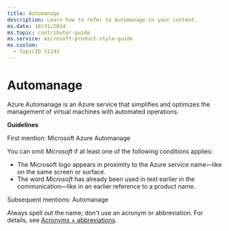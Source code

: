 ```yaml
---
title: Automanage
description: Learn how to refer to Automanage in your content.
ms.date: 10/31/2024
ms.topic: contributor-guide
ms.service: microsoft-product-style-guide
ms.custom:
  - TopicID 51143
---
```



# Automanage

Azure Automanage is an Azure service that simplifies and optimizes the management of virtual machines with automated operations.

**Guidelines**

First mention: Microsoft Azure Automanage

You can omit *Microsoft* if at least one of the following conditions applies:

- The Microsoft logo appears in proximity to the Azure service name—like on the same screen or surface.
- The word *Microsoft* has already been used in text earlier in the communication—like in an earlier reference to a product name.

Subsequent mentions: Automanage

Always spell out the name; don't use an acronym or abbreviation. For details, see [Acronyms + abbreviations](~\acronyms-and-abbreviations.md).

